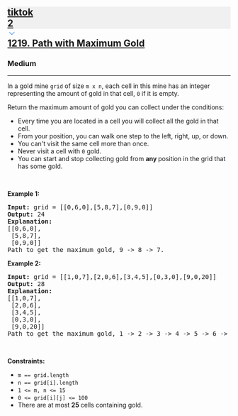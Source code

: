 <h2><a href="https://leetcode.com/problems/path-with-maximum-gold/"><div id="big-omega-company-tags"><div id="big-omega-topbar"><div class="companyTagsContainer" style="overflow-x: scroll; flex-wrap: nowrap;"><div class="companyTagsContainer--tag" style="background-color: rgba(0, 10, 32, 0.05);"><div>tiktok</div><div class="companyTagsContainer--tagOccurence">2</div></div></div><div class="companyTagsContainer--chevron"><div><svg version="1.1" id="icon" xmlns="http://www.w3.org/2000/svg" xmlns:xlink="http://www.w3.org/1999/xlink" x="0px" y="0px" viewBox="0 0 32 32" fill="#4087F1" xml:space="preserve" style="width: 20px;"><polygon points="16,22 6,12 7.4,10.6 16,19.2 24.6,10.6 26,12 "></polygon><rect id="_x3C_Transparent_Rectangle_x3E_" class="st0" fill="none" width="32" height="32"></rect></svg></div></div></div></div>1219. Path with Maximum Gold</a></h2><h3>Medium</h3><hr><div><p>In a gold mine <code>grid</code> of size <code>m x n</code>, each cell in this mine has an integer representing the amount of gold in that cell, <code>0</code> if it is empty.</p>

<p>Return the maximum amount of gold you can collect under the conditions:</p>

<ul>
	<li>Every time you are located in a cell you will collect all the gold in that cell.</li>
	<li>From your position, you can walk one step to the left, right, up, or down.</li>
	<li>You can't visit the same cell more than once.</li>
	<li>Never visit a cell with <code>0</code> gold.</li>
	<li>You can start and stop collecting gold from <strong>any </strong>position in the grid that has some gold.</li>
</ul>

<p>&nbsp;</p>
<p><strong class="example">Example 1:</strong></p>

<pre><strong>Input:</strong> grid = [[0,6,0],[5,8,7],[0,9,0]]
<strong>Output:</strong> 24
<strong>Explanation:</strong>
[[0,6,0],
 [5,8,7],
 [0,9,0]]
Path to get the maximum gold, 9 -&gt; 8 -&gt; 7.
</pre>

<p><strong class="example">Example 2:</strong></p>

<pre><strong>Input:</strong> grid = [[1,0,7],[2,0,6],[3,4,5],[0,3,0],[9,0,20]]
<strong>Output:</strong> 28
<strong>Explanation:</strong>
[[1,0,7],
 [2,0,6],
 [3,4,5],
 [0,3,0],
 [9,0,20]]
Path to get the maximum gold, 1 -&gt; 2 -&gt; 3 -&gt; 4 -&gt; 5 -&gt; 6 -&gt; 7.
</pre>

<p>&nbsp;</p>
<p><strong>Constraints:</strong></p>

<ul>
	<li><code>m == grid.length</code></li>
	<li><code>n == grid[i].length</code></li>
	<li><code>1 &lt;= m, n &lt;= 15</code></li>
	<li><code>0 &lt;= grid[i][j] &lt;= 100</code></li>
	<li>There are at most <strong>25 </strong>cells containing gold.</li>
</ul>
</div>